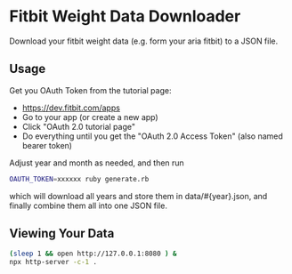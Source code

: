 # Fitbit Weight Data Downloader

Download your fitbit weight data (e.g. form your aria fitbit) to a JSON file.

## Usage

Get you OAuth Token from the tutorial page:

* <https://dev.fitbit.com/apps>
* Go to your app (or create a new app)
* Click "OAuth 2.0 tutorial page"
* Do everything until you get the "OAuth 2.0 Access Token" (also named bearer token)

Adjust year and month as needed, and then run

```sh
OAUTH_TOKEN=xxxxxx ruby generate.rb
```

which will download all years and store them in data/#{year}.json, and finally combine them all into one JSON file.

## Viewing Your Data

```sh
(sleep 1 && open http://127.0.0.1:8080 ) &
npx http-server -c-1 .
```
